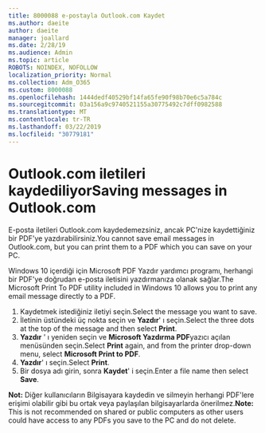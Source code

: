 ```yaml
---
title: 8000088 e-postayla Outlook.com Kaydet
ms.author: daeite
author: daeite
manager: joallard
ms.date: 2/28/19
ms.audience: Admin
ms.topic: article
ROBOTS: NOINDEX, NOFOLLOW
localization_priority: Normal
ms.collection: Adm_O365
ms.custom: 8000088
ms.openlocfilehash: 1444dedf40529bf14fa65fe90f98b70e6c5a784c
ms.sourcegitcommit: 03a156a9c9740521155a30775492c7dff0982588
ms.translationtype: MT
ms.contentlocale: tr-TR
ms.lasthandoff: 03/22/2019
ms.locfileid: "30779181"
---
```

# <a name="saving-messages-in-outlookcom"></a><span data-ttu-id="d4b9c-102">Outlook.com iletileri kaydediliyor</span><span class="sxs-lookup"><span data-stu-id="d4b9c-102">Saving messages in Outlook.com</span></span>

<span data-ttu-id="d4b9c-103">E-posta iletileri Outlook.com kaydedemezsiniz, ancak PC'nize kaydettiğiniz bir PDF'ye yazdırabilirsiniz.</span><span class="sxs-lookup"><span data-stu-id="d4b9c-103">You cannot save email messages in Outlook.com, but you can print them to a PDF which you can save on your PC.</span></span>

<span data-ttu-id="d4b9c-104">Windows 10 içerdiği için Microsoft PDF Yazdır yardımcı programı, herhangi bir PDF'ye doğrudan e-posta iletisini yazdırmanıza olanak sağlar.</span><span class="sxs-lookup"><span data-stu-id="d4b9c-104">The Microsoft Print To PDF utility included in Windows 10 allows you to print any email message directly to a PDF.</span></span>

1. <span data-ttu-id="d4b9c-105">Kaydetmek istediğiniz iletiyi seçin.</span><span class="sxs-lookup"><span data-stu-id="d4b9c-105">Select the message you want to save.</span></span>
2. <span data-ttu-id="d4b9c-106">İletinin üstündeki üç nokta seçin ve **Yazdır**' ı seçin.</span><span class="sxs-lookup"><span data-stu-id="d4b9c-106">Select the three dots at the top of the message and then select **Print**.</span></span>
3. <span data-ttu-id="d4b9c-107">**Yazdır** ' ı yeniden seçin ve **Microsoft Yazdırma PDF**yazıcı açılan menüsünden seçin.</span><span class="sxs-lookup"><span data-stu-id="d4b9c-107">Select **Print** again, and from the printer drop-down menu, select **Microsoft Print to PDF**.</span></span>
4. <span data-ttu-id="d4b9c-108">**Yazdır**' ı seçin.</span><span class="sxs-lookup"><span data-stu-id="d4b9c-108">Select **Print**.</span></span>
5. <span data-ttu-id="d4b9c-109">Bir dosya adı girin, sonra **Kaydet**' i seçin.</span><span class="sxs-lookup"><span data-stu-id="d4b9c-109">Enter a file name then select **Save**.</span></span>

<span data-ttu-id="d4b9c-110">**Not:** Diğer kullanıcıların Bilgisayara kaydedin ve silmeyin herhangi PDF'lere erişimi olabilir gibi bu ortak veya paylaşılan bilgisayarlarda önerilmez.</span><span class="sxs-lookup"><span data-stu-id="d4b9c-110">**Note:** This is not recommended on shared or public computers as other users could have access to any PDFs you save to the PC and do not delete.</span></span>